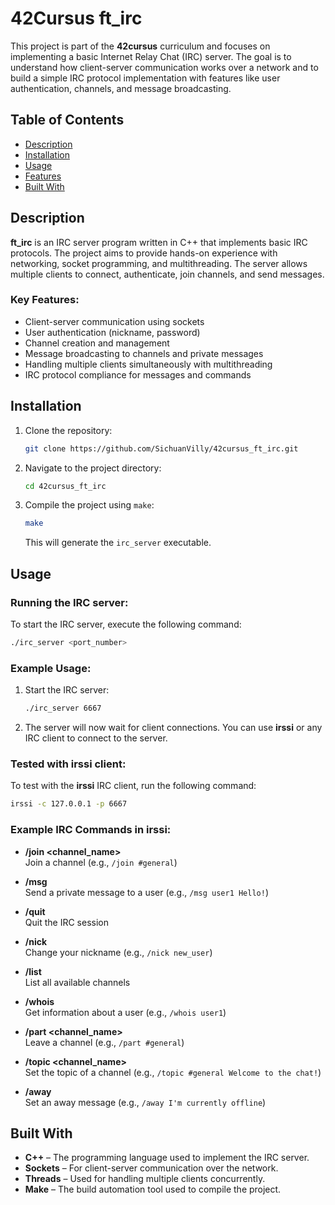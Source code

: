 # 42Cursus ft_irc

This project is part of the **42cursus** curriculum and focuses on implementing a basic Internet Relay Chat (IRC) server. The goal is to understand how client-server communication works over a network and to build a simple IRC protocol implementation with features like user authentication, channels, and message broadcasting.

## Table of Contents

- [Description](#description)
- [Installation](#installation)
- [Usage](#usage)
- [Features](#features)
- [Built With](#built-with)

## Description

**ft_irc** is an IRC server program written in C++ that implements basic IRC protocols. The project aims to provide hands-on experience with networking, socket programming, and multithreading. The server allows multiple clients to connect, authenticate, join channels, and send messages.

### Key Features:

- Client-server communication using sockets
- User authentication (nickname, password)
- Channel creation and management
- Message broadcasting to channels and private messages
- Handling multiple clients simultaneously with multithreading
- IRC protocol compliance for messages and commands

## Installation

1. Clone the repository:

    ```bash
    git clone https://github.com/SichuanVilly/42cursus_ft_irc.git
    ```

2. Navigate to the project directory:

    ```bash
    cd 42cursus_ft_irc
    ```

3. Compile the project using `make`:

    ```bash
    make
    ```

    This will generate the `irc_server` executable.

## Usage

### Running the IRC server:

To start the IRC server, execute the following command:

```bash
./irc_server <port_number>
```
### Example Usage:

1. Start the IRC server:

    ```bash
    ./irc_server 6667
    ```

2. The server will now wait for client connections. You can use **irssi** or any IRC client to connect to the server.

### Tested with irssi client:

To test with the **irssi** IRC client, run the following command:

```bash
irssi -c 127.0.0.1 -p 6667
```
### Example IRC Commands in irssi:

- **/join <channel_name>**  
  Join a channel (e.g., `/join #general`)

- **/msg <nickname> <message>**  
  Send a private message to a user (e.g., `/msg user1 Hello!`)

- **/quit**  
  Quit the IRC session

- **/nick <nickname>**  
  Change your nickname (e.g., `/nick new_user`)

- **/list**  
  List all available channels

- **/whois <nickname>**  
  Get information about a user (e.g., `/whois user1`)

- **/part <channel_name>**  
  Leave a channel (e.g., `/part #general`)

- **/topic <channel_name> <topic>**  
  Set the topic of a channel (e.g., `/topic #general Welcome to the chat!`)

- **/away <message>**  
  Set an away message (e.g., `/away I'm currently offline`)
  
## Built With

- **C++** – The programming language used to implement the IRC server.
- **Sockets** – For client-server communication over the network.
- **Threads** – Used for handling multiple clients concurrently.
- **Make** – The build automation tool used to compile the project.

